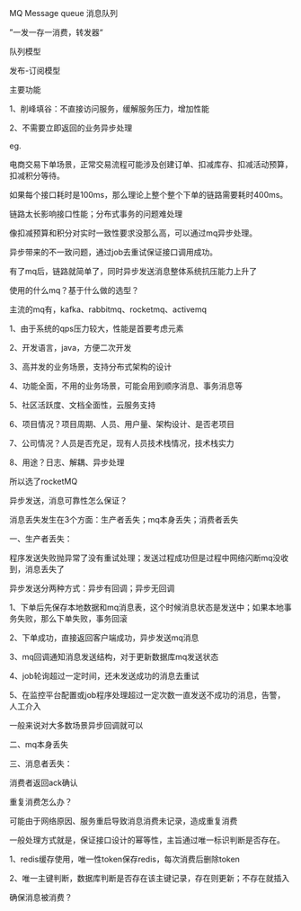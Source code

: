 MQ Message queue 消息队列

”一发一存一消费，转发器“



队列模型

发布-订阅模型



主要功能

1、削峰填谷：不直接访问服务，缓解服务压力，增加性能

2、不需要立即返回的业务异步处理



eg.

电商交易下单场景，正常交易流程可能涉及创建订单、扣减库存、扣减活动预算，扣减积分等待。

如果每个接口耗时是100ms，那么理论上整个整个下单的链路需要耗时400ms。

链路太长影响接口性能；分布式事务的问题难处理

像扣减预算和积分对实时一致性要求没那么高，可以通过mq异步处理。

异步带来的不一致问题，通过job去重试保证接口调用成功。

有了mq后，链路就简单了，同时异步发送消息整体系统抗压能力上升了



使用的什么mq？基于什么做的选型？

主流的mq有，kafka、rabbitmq、rocketmq、activemq

1、由于系统的qps压力较大，性能是首要考虑元素

2、开发语言，java，方便二次开发

3、高并发的业务场景，支持分布式架构的设计

4、功能全面，不用的业务场景，可能会用到顺序消息、事务消息等

5、社区活跃度、文档全面性，云服务支持

6、项目情况？项目周期、人员、用户量、架构设计、是否老项目

7、公司情况？人员是否充足，现有人员技术栈情况，技术栈实力

8、用途？日志、解耦、异步处理

所以选了rocketMQ



异步发送，消息可靠性怎么保证？

消息丢失发生在3个方面：生产者丢失；mq本身丢失；消费者丢失

一、生产者丢失：

程序发送失败抛异常了没有重试处理；发送过程成功但是过程中网络闪断mq没收到，消息丢失了

异步发送分两种方式：异步有回调；异步无回调

1、下单后先保存本地数据和mq消息表，这个时候消息状态是发送中；如果本地事务失败，那么下单失败，事务回滚

2、下单成功，直接返回客户端成功，异步发送mq消息

3、mq回调通知消息发送结构，对于更新数据库mq发送状态

4、job轮询超过一定时间，还未发送成功的消息去重试

5、在监控平台配置或job程序处理超过一定次数一直发送不成功的消息，告警，人工介入

一般来说对大多数场景异步回调就可以

二、mq本身丢失

三、消息者丢失：

消费者返回ack确认



重复消费怎么办？

可能由于网络原因、服务重启导致消息消费未记录，造成重复消费

一般处理方式就是，保证接口设计的幂等性，主旨通过唯一标识判断是否存在。

1、redis缓存使用，唯一性token保存redis，每次消费后删除token

2、唯一主键判断，数据库判断是否存在该主键记录，存在则更新；不存在就插入



确保消息被消费？

